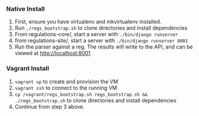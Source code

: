 ### Native Install

1. First, ensure you have virtualenv and mkvirtualenv installed.
2. Run `./regs_bootstrap.sh` to clone directories and install dependencies
3. From regulations-core/, start a server with `./bin/django runserver`
4. from regulations-site/, start a server with `./bin/django runserver 8001`
5. Run the parser against a reg. The results will write to the API, and can be viewed at [http://localhost:8001](http://localhost:8001)

### Vagrant Install
1. `vagrant up` to create and provision the VM
2. `vagrant ssh` to connect to the running VM
3. `cp /vagrant/regs_bootstrap.sh regs_bootstrap.sh && ./regs_bootstrap.sh` to clone directories and install dependencies
4. Continue from step 3 above.
